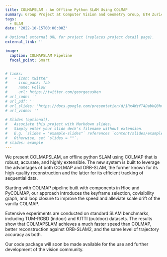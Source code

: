 ```yaml
---
title: COLMAPSLAM - An Offline Python SLAM Using COLMAP
summary: Group Project at Computer Vision and Geometry Group, ETH Zurich
tags:
  - SLAM
date: '2022-10-15T00:00:00Z'

# Optional external URL for project (replaces project detail page).
external_link: ''

image:
  caption: COLMAPSLAM Pipeline
  focal_point: Smart


# links:
#   - icon: twitter
#     icon_pack: fab
#     name: Follow
#     url: https://twitter.com/georgecushen
# url_code: ''
# url_pdf: ''
# url_slides: 'https://docs.google.com/presentation/d/1Rx4WzfT4DabkQ8hx0j0083zZKl9ZsGW5/edit?usp=sharing&ouid=101736090028508638112&rtpof=true&sd=true'
# url_video: ''

# Slides (optional).
#   Associate this project with Markdown slides.
#   Simply enter your slide deck's filename without extension.
#   E.g. `slides = "example-slides"` references `content/slides/example-slides.md`.
#   Otherwise, set `slides = ""`.
# slides: example
---
```


We present COLMAPSLAM, an offline python SLAM using COLMAP that is robust, accurate, and highly extensible. The new system is built to leverage the advantages of both COLMAP and ORB-SLAM, the former known for its high-quality reconstruction and the latter for its efficient tracking of sequential data. 


Starting with COLMAP pipeline built with components in Hloc and PyCOLMAP, our approach introduces the keyframe selection, covisibility graph, and loop closure to improve the speed and alleviate scale drift of the vanilla COLMAP. 


Extensive experiments are conducted on standard SLAM benchmarks, including TUM-RGBD (indoor) and KITTI (outdoor) datasets. The results show that COLMAPSLAM achieves a much faster speed than COLMAP, better reconstruction against ORB-SLAM2, and the same level of trajectory accuracy as both.


Our code package will soon be made available for the use and further development of the vision community.